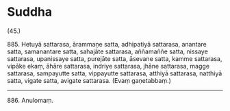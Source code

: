 # Suddha

(45.)

885\. Hetuyā sattarasa, ārammaṇe satta, adhipatiyā sattarasa, anantare satta, samanantare satta, sahajāte sattarasa, aññamaññe satta, nissaye sattarasa, upanissaye satta, purejāte satta, āsevane satta, kamme sattarasa, vipāke ekaṃ, āhāre sattarasa, indriye sattarasa, jhāne sattarasa, magge sattarasa, sampayutte satta, vippayutte sattarasa, atthiyā sattarasa, natthiyā satta, vigate satta, avigate sattarasa. (Evaṃ gaṇetabbaṃ.)

---

886\. Anulomaṃ.
